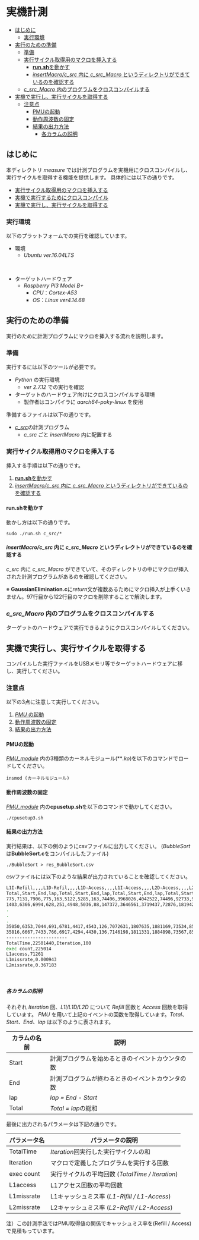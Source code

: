 # 実機計測

  - [はじめに](#はじめに)
    - [実行環境](#実行環境)
  - [実行のための準備](#実行のための準備)
    - [準備](#準備)
    - [実行サイクル取得用のマクロを挿入する](#実行サイクル取得用のマクロを挿入する)
      - [**run.sh**を動かす](#runshを動かす)
      - [*insertMacro/c_src* 内に *c_src_Macro* というディレクトリができているのを確認する](#insertmacroc_src-内に-c_src_macro-というディレクトリができているのを確認する)
    - [*c_src_Macro* 内のプログラムをクロスコンパイルする](#c_src_macro-内のプログラムをクロスコンパイルする)
  - [実機で実行し、実行サイクルを取得する](#実機で実行し実行サイクルを取得する)
    - [注意点](#注意点)
      - [PMUの起動](#pmuの起動)
      - [動作周波数の固定](#動作周波数の固定)
      - [結果の出力方法](#結果の出力方法)
        - [各カラムの説明](#各カラムの説明)

## はじめに

本ディレクトリ *measure* では計測プログラムを実機用にクロスコンパイルし、実行サイクルを取得する機能を提供します。
具体的には以下の通りです。

+ [実行サイクル取得用のマクロを挿入する](#実行サイクル取得用のマクロを挿入する)
+ [実機で実行するためにクロスコンパイル](#c_src_macro-内のプログラムをクロスコンパイルする)
+ [実機で実行し、実行サイクルを取得する](#実機で実行し実行サイクルを取得する)

### 実行環境

以下のプラットフォームでの実行を確認しています。

+ 環境
  + *Ubuntu ver.16.04LTS*
<br>

+ ターゲットハードウェア
  + *Raspberry Pi3 Model B+*
    + *CPU*：*Cortex-A53*
    + *OS*：*Linux ver4.14.68*

## 実行のための準備

実行のために計測プログラムにマクロを挿入する流れを説明します。

### 準備

実行するには以下のツールが必要です。

+ *Python* の実行環境
  + *ver 2.7.12* での実行を確認
+ ターゲットのハードウェア向けにクロスコンパイルする環境
  + 製作者はコンパイラに *aarch64-poky-linux* を使用


準備するファイルは以下の通りです。

+ [*c_src*](../c_src/)の計測プログラム
    + *c_src* ごと *insertMacro* 内に配置する

### 実行サイクル取得用のマクロを挿入する

挿入する手順は以下の通りです。

  1. [**run.sh**を動かす](#runshを動かす)
  2. [*insertMacro/c_src* 内に *c_src_Macro* というディレクトリができているのを確認する](#insertmacrocsrc-内に-csrcmacro-というディレクトリができているのを確認する)

#### **run.sh**を動かす

動かし方は以下の通りです。

`sudo ./run.sh c_src/*`

#### *insertMacro/c_src* 内に *c_src_Macro* というディレクトリができているのを確認する

*c_src* 内に *c_src_Macro* ができていて、そのディレクトリの中にマクロが挿入された計測プログラムがあるのを確認してください。

※ **GaussianElimination.c**に*return*文が複数あるためにマクロ挿入が上手くいきません。97行目から122行目のマクロを削除することで解決します。

### *c_src_Macro* 内のプログラムをクロスコンパイルする

ターゲットのハードウェアで実行できるようにクロスコンパイルしてください。

## 実機で実行し、実行サイクルを取得する

コンパイルした実行ファイルをUSBメモリ等でターゲットハードウェアに移し、実行してください。

### 注意点
以下の3点に注意して実行してください。

1. [*PMU* の起動](#pmuの起動)
2. [動作周波数の固定](#動作周波数の固定)
3. [結果の出力方法](#結果の出力方法)

#### PMUの起動

[*PMU_module*](PMU_module) 内の3種類のカーネルモジュール(***.ko*)を以下のコマンドでロードしてください。

`insmod (カーネルモジュール)`

#### 動作周波数の固定

[*PMU_module*](PMU_module) 内の**cpusetup.sh**を以下のコマンドで動かしてください。

`./cpusetup3.sh`

#### 結果の出力方法

実行結果は、以下の例のようにcsvファイルに出力してください。
(*BubbleSort* は**BubbleSort.c**をコンパイルしたファイル)

`./BubbleSort > res_BubbleSort.csv`

csvファイルには以下のような結果が出力されていることを確認してください。

```bash
L1I-Refill,,,,L1D-Refil,,,,L1D-Access,,,,L1I-Access,,,,L2D-Access,,,,L2D-Refill,,,,
Total,Start,End,lap,Total,Start,End,lap,Total,Start,End,lap,Total,Start,End,lap,Total,Start,End,lap,Total,Start,End,lap,
775,7131,7906,775,163,5122,5285,163,74496,3968026,4042522,74496,92733,9955366,10048099,92733,1101,22235,23336,1101,237,2071,2308,237,
1403,6366,6994,628,251,4948,5036,88,147372,3646561,3719437,72876,181942,9158109,9247318,89209,1910,20774,21583,809,601,1719,2083,364,
.
.
.
35050,6353,7044,691,6781,4417,4543,126,7072631,1807635,1881169,73534,8500710,4620092,4710709,90617,50606,19746,20707,961,18628,1888,2255,367,
35816,6667,7433,766,6917,4294,4430,136,7146198,1811331,1884898,73567,8590754,4627120,4717164,90044,51650,20123,21167,1044,18965,1853,2190,337,
-----------------------
TotalTime,22501440,Iteration,100
exec count,225014
L1access,71261
L1missrate,0.000943
L2missrate,0.367183
```
<br>

##### 各カラムの説明

それぞれ *Iteration* 回、*L1I/L1D/L2D* について *Refill* 回数と *Access* 回数を取得しています。
*PMU* を用いて上記のイベントの回数を取得しています。*Total、Start、End、lap* は以下のように表されます。

|カラムの名前|説明|
|---|---|
|Start|計測プログラムを始めるときのイベントカウンタの数|
|End|計測プログラムが終わるときのイベントカウンタの数|
|lap|*lap = End - Start*|
|Total|*Total = lap*の総和|

最後に出力されるパラメータは下記の通りです。

|パラメータ名|パラメータの説明|
|---|---|
|TotalTime|*Iteration*回実行した実行サイクルの和|
|Iteration|マクロで定義したプログラムを実行する回数|
|exec count|実行サイクルの平均回数 (*TotalTime / Iteration*)|
|L1access|L1アクセス回数の平均回数|
|L1missrate|L1キャッシュミス率 (*L1-Rifill / L1-Access*)|
|L2missrate|L2キャッシュミス率 (*L2-Refill / L2-Access*)|

注）この計測手法ではPMU取得値の関係でキャッシュミス率を(Refill / Access)で見積もっています。